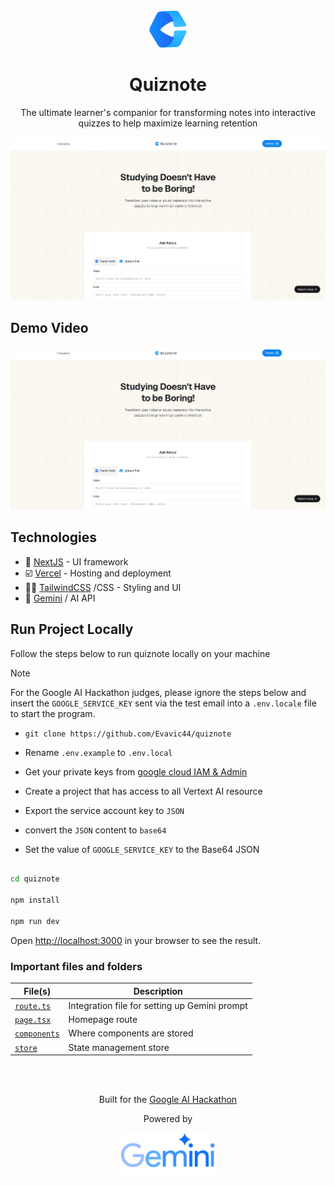 <div align="center">
<a href="https://quiznote.vercel.app"><img src="/public/logo.png" width="60px"></a>
</div>

<div align="center">
<h1>Quiznote</h1>
<p>The ultimate learner's companior for transforming notes into interactive quizzes to help maximize learning retention</p>
<!-- TODO: Replace with demo video -->
<img src="/public/images/cover.png" alt="cover image" />
</div>

## Demo Video

[![Quiznote Demo Video](./public/images/cover.png)](https://youtu.be/ek5dUA8Db_w?si=V_9dNpyM2xk0CW5a)

## Technologies

- 🎯 [NextJS](https://nextjs.org) - UI framework
- ☑️ [Vercel](https://vercel.com) - Hosting and deployment
- 💅🏽 [TailwindCSS](https://tailwindcss.com) /CSS - Styling and UI
- 🤖 [Gemini](https://gemini.google.com) / AI API

## Run Project Locally

Follow the steps below to run quiznote locally on your machine

> [!note]
> For the Google AI Hackathon judges, please ignore the steps below and insert the `GOOGLE_SERVICE_KEY` sent via the test email into a `.env.locale` file to start the program.

- `git clone https://github.com/Evavic44/quiznote`

- Rename `.env.example` to `.env.local`
- Get your private keys from [google cloud IAM & Admin](https://cloud.google.com)
- Create a project that has access to all Vertext AI resource
- Export the service account key to `JSON`
- convert the `JSON` content to `base64`
- Set the value of `GOOGLE_SERVICE_KEY` to the Base64 JSON

```bash

cd quiznote

npm install

npm run dev
```

Open [http://localhost:3000](http://localhost:3000) in your browser to see the result.

### Important files and folders

| File(s)                                       | Description                                   |
| --------------------------------------------- | --------------------------------------------- |
| [`route.ts`](./src/app/api/generate/route.ts) | Integration file for setting up Gemini prompt |
| [`page.tsx`](./src/app/page.tsx)              | Homepage route                                |
| [`components`](./src/components/)             | Where components are stored                   |
| [`store`](./src/store/)                       | State management store                        |

<br /><br />

<div align="center">
  <p>Built for the <a href="https://googleai.devpost.com/?ref_feature=challenge&ref_medium=discover">Google AI Hackathon</a></p>
  <p>Powered by</p>
  <a href="https://gemini.google.com"><img src="/public/images/gemini.png" width="150px"></a>
</div>
